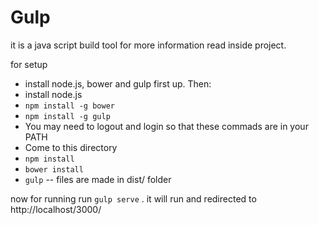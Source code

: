 # Gulp

it is a java script build tool for more information read inside project.

for setup 

* install node.js, bower and gulp first up. Then:
 * install node.js 
 * `npm install -g bower`
 * `npm install -g gulp`
 * You may need to logout and login so that these commads are in your PATH
* Come to this directory
 * `npm install`
 * `bower install`
 * `gulp` -- files are made in dist/ folder
 
 now for running run `gulp serve` . it will run and redirected to http://localhost/3000/